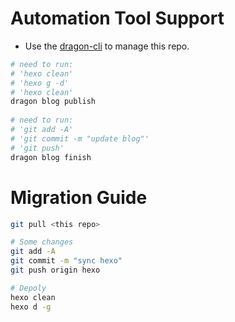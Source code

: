 # Automation Tool Support
- Use the [dragon-cli](https://github.com/StrayDragon/dragon-cli) to manage this repo.
```bash
# need to run:
# 'hexo clean'
# 'hexo g -d'
# 'hexo clean'
dragon blog publish
 
# need to run:
# 'git add -A'
# 'git commit -m "update blog"'
# 'git push'
dragon blog finish
```

# Migration Guide

```bash
git pull <this repo>

# Some changes
git add -A
git commit -m "sync hexo"
git push origin hexo

# Depoly 
hexo clean 
hexo d -g
```
